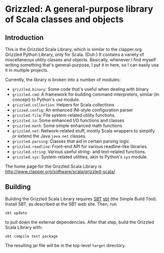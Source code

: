 Grizzled: A general-purpose library of Scala classes and objects
================================================================

Introduction
------------

This is the Grizzled Scala Library, which is similar to the clapper.org
Grizzled Python Library, only for Scala. (Duh.) It contains a variety of
miscellaneous utility classes and objects. Basically, whenever I find
myself writing something that's general-purpose, I put it in here, so I can
easily use it in multiple projects.

Currently, the library is broken into a number of modules:

- `grizzled.binary`: Some code that's useful when dealing with binary
- `grizzled.cmd`: A framework for building command interpreters, similar (in
  concept) to Python's `cmd` module.
- `grizzled.collection`: Helpers for Scala collections
- `grizzed.config`: An enhanced INI-style configuration parser
- `grizzled.file`: File system-related utility functions.
- `grizzled.io`: Some enhanced I/O functions and classes
- `grizzled.math`: Some simple enhanced math functions
- `grizzled.net`: Network-related stuff, mostly Scala wrappers to simplify or
  extend the Java `java.net` classes.
- `grizzled.parsing`: Classes that aid in certain parsing logic
- `grizzled.readline`: Front-end API for various readline-like libraries.
- `grizzled.string`: Various useful string- and text-related functions.
- `grizzled.sys`: System-related utilities, akin to Python's `sys` module.

The home page for the Grizzled Scala Library is
<http://www.clapper.org/software/scala/grizzled-scala/>

Building
--------

Building the Grizzled Scala Library requires [SBT] [sbt] (the Simple Build
Tool). Install SBT, as described at the SBT web site. Then, run

    sbt update

to pull down the external dependencies. After that step, build the Grizzled
Scala Library with:

    sbt compile test package

The resulting jar file will be in the top-level `target` directory.

  [sbt]: http://code.google.com/p/simple-build-tool
